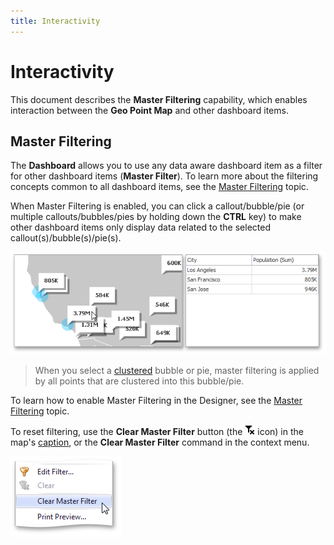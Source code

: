 ```yaml
---
title: Interactivity
---
```

# Interactivity
This document describes the **Master Filtering** capability, which enables interaction between the **Geo Point Map** and other dashboard items.

## Master Filtering
The **Dashboard** allows you to use any data aware dashboard item as a filter for other dashboard items (**Master Filter**). To learn more about the filtering concepts common to all dashboard items, see the [Master Filtering](../../interactivity/master-filtering.md) topic.

When Master Filtering is enabled, you can click a callout/bubble/pie (or multiple callouts/bubbles/pies by holding down the **CTRL** key) to make other dashboard items only display data related to the selected callout(s)/bubble(s)/pie(s).

![GeoPointMap_MasterFilter](../../../../images/img22296.png)

> When you select a [clustered](clustering.md) bubble or pie, master filtering is applied by all points that are clustered into this bubble/pie.

To learn how to enable Master Filtering in the Designer, see the [Master Filtering](../../interactivity/master-filtering.md) topic.

To reset filtering, use the **Clear Master Filter** button (the ![DataShaping_Interactivity_ClearSelection](../../../../images/img19686.png) icon) in the map's [caption](../../dashboard-layout/dashboard-item-caption.md), or the **Clear Master Filter** command in the context menu.

![ContextMenu_ClearMasterFilter](../../../../images/img22716.png)